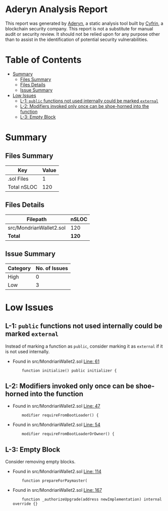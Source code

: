 # Aderyn Analysis Report

This report was generated by [Aderyn](https://github.com/Cyfrin/aderyn), a static analysis tool built by [Cyfrin](https://cyfrin.io), a blockchain security company. This report is not a substitute for manual audit or security review. It should not be relied upon for any purpose other than to assist in the identification of potential security vulnerabilities.
# Table of Contents

- [Summary](#summary)
  - [Files Summary](#files-summary)
  - [Files Details](#files-details)
  - [Issue Summary](#issue-summary)
- [Low Issues](#low-issues)
  - [L-1: `public` functions not used internally could be marked `external`](#l-1-public-functions-not-used-internally-could-be-marked-external)
  - [L-2: Modifiers invoked only once can be shoe-horned into the function](#l-2-modifiers-invoked-only-once-can-be-shoe-horned-into-the-function)
  - [L-3: Empty Block](#l-3-empty-block)


# Summary

## Files Summary

| Key | Value |
| --- | --- |
| .sol Files | 1 |
| Total nSLOC | 120 |


## Files Details

| Filepath | nSLOC |
| --- | --- |
| src/MondrianWallet2.sol | 120 |
| **Total** | **120** |


## Issue Summary

| Category | No. of Issues |
| --- | --- |
| High | 0 |
| Low | 3 |


# Low Issues

## L-1: `public` functions not used internally could be marked `external`

Instead of marking a function as `public`, consider marking it as `external` if it is not used internally.

- Found in src/MondrianWallet2.sol [Line: 61](src/MondrianWallet2.sol#L61)

	```solidity
	    function initialize() public initializer {
	```



## L-2: Modifiers invoked only once can be shoe-horned into the function



- Found in src/MondrianWallet2.sol [Line: 47](src/MondrianWallet2.sol#L47)

	```solidity
	    modifier requireFromBootLoader() {
	```

- Found in src/MondrianWallet2.sol [Line: 54](src/MondrianWallet2.sol#L54)

	```solidity
	    modifier requireFromBootLoaderOrOwner() {
	```



## L-3: Empty Block

Consider removing empty blocks.

- Found in src/MondrianWallet2.sol [Line: 114](src/MondrianWallet2.sol#L114)

	```solidity
	    function prepareForPaymaster(
	```

- Found in src/MondrianWallet2.sol [Line: 167](src/MondrianWallet2.sol#L167)

	```solidity
	    function _authorizeUpgrade(address newImplementation) internal override {}
	```



